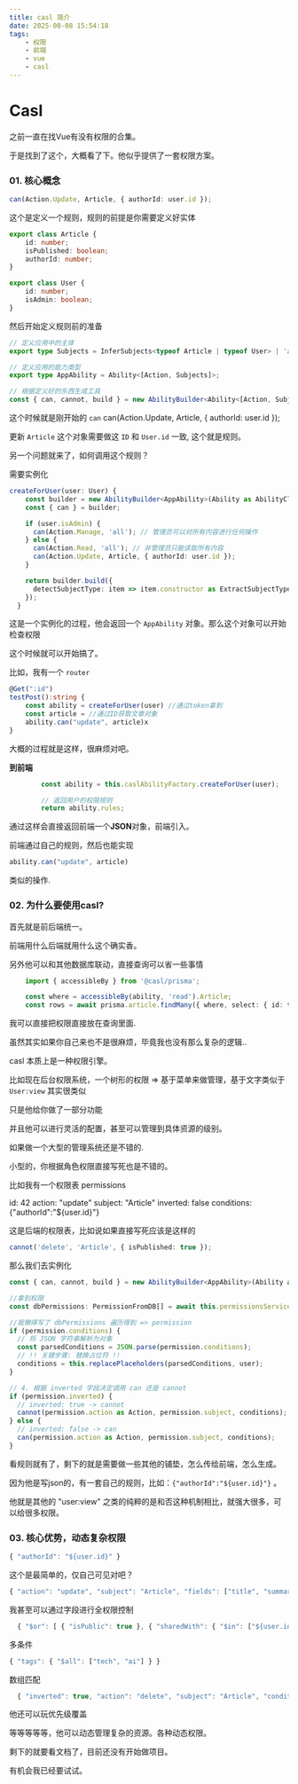 ```yaml
---
title: casl 简介
date: 2025-08-08 15:54:18
tags: 
    - 权限
    - 前端
    - vue
    - casl
---
```


# Casl

之前一直在找Vue有没有权限的合集。

于是找到了这个，大概看了下。他似乎提供了一套权限方案。



### 01. 核心概念

```typescript
can(Action.Update, Article, { authorId: user.id });
```

这个是定义一个规则，规则的前提是你需要定义好实体

```typescript
export class Article {
    id: number;
    isPublished: boolean;
    authorId: number;
}

export class User {
    id: number;
    isAdmin: boolean;
}
```



然后开始定义规则前的准备

```typescript
// 定义应用中的主体
export type Subjects = InferSubjects<typeof Article | typeof User> | 'all';

// 定义应用的能力类型
export type AppAbility = Ability<[Action, Subjects]>;

// 根据定义好的东西生成工具
const { can, cannot, build } = new AbilityBuilder<Ability<[Action, Subjects]>>(Ability as AbilityClass<AppAbility>);
```



这个时候就是刚开始的 `can`
    can(Action.Update, Article, { authorId: user.id });

更新 `Article` 这个对象需要做这 `ID` 和 `User.id`  一致, 这个就是规则。



另一个问题就来了，如何调用这个规则？

需要实例化

```typescript
createForUser(user: User) {
    const builder = new AbilityBuilder<AppAbility>(Ability as AbilityClass<AppAbility>);
    const { can } = builder;

    if (user.isAdmin) {
      can(Action.Manage, 'all'); // 管理员可以对所有内容进行任何操作
    } else {
      can(Action.Read, 'all'); // 非管理员只能读取所有内容
      can(Action.Update, Article, { authorId: user.id });
    }

    return builder.build({
      detectSubjectType: item => item.constructor as ExtractSubjectType<Subjects>
    });
  }
```

这是一个实例化的过程，他会返回一个 `AppAbility` 对象。那么这个对象可以开始检查权限



这个时候就可以开始搞了。

比如，我有一个 `router`

```typescript
@Get(":id")
testPost():string {
    const ability = createForUser(user) //通过token拿到
    const article = //通过ID获取文章对象
    ability.can("update", article)x
}
```



大概的过程就是这样，很麻烦对吧。



**到前端**

```typescript
        const ability = this.caslAbilityFactory.createForUser(user);

        // 返回用户的权限规则
        return ability.rules;
```

通过这样会直接返回前端一个**JSON**对象，前端引入。

前端通过自己的规则，然后也能实现

```javascript
ability.can("update", article)
```

类似的操作.



### 02. 为什么要使用casl?

首先就是前后端统一。

前端用什么后端就用什么这个确实香。



另外他可以和其他数据库联动，直接查询可以省一些事情

```typescript
    import { accessibleBy } from '@casl/prisma';

    const where = accessibleBy(ability, 'read').Article;
    const rows = await prisma.article.findMany({ where, select: { id: true, title: true } });
```

我可以直接把权限直接放在查询里面.

虽然其实如果你自己来也不是很麻烦，毕竟我也没有那么复杂的逻辑..



casl 本质上是一种权限引擎。

比如现在后台权限系统，一个树形的权限 => 基于菜单来做管理，基于文字类似于 `User:view` 其实很类似

只是他给你做了一部分功能



并且他可以进行灵活的配置，甚至可以管理到具体资源的级别。

如果做一个大型的管理系统还是不错的.

小型的，你根据角色权限直接写死也是不错的。

比如我有一个权限表 permissions

id: 42
action: "update"
subject: "Article"
inverted: false
conditions: {"authorId":"${user.id}"}

这是后端的权限表，比如说如果直接写死应该是这样的

```typescript
cannot('delete', 'Article', { isPublished: true }); 
```

那么我们去实例化

```typescript
const { can, cannot, build } = new AbilityBuilder<AppAbility>(Ability as AbilityClass<AppAbility>);

//拿到权限
const dbPermissions: PermissionFromDB[] = await this.permissionsService.findAllForUser(user);

//我懒得写了 dbPermissions 遍历得到 => permission
if (permission.conditions) {
  // 将 JSON 字符串解析为对象
  const parsedConditions = JSON.parse(permission.conditions);
  // !! 关键步骤: 替换占位符 !!
  conditions = this.replacePlaceholders(parsedConditions, user);
}

// 4. 根据 inverted 字段决定调用 can 还是 cannot
if (permission.inverted) {
  // inverted: true -> cannot
  cannot(permission.action as Action, permission.subject, conditions);
} else {
  // inverted: false -> can
  can(permission.action as Action, permission.subject, conditions);
}
```

看规则就有了，剩下的就是需要做一些其他的铺垫，怎么传给前端，怎么生成。

因为他是写json的，有一套自己的规则，比如：`{"authorId":"${user.id}"}` 。

他就是其他的 "user:view" 之类的纯粹的是和否这种机制相比，就强大很多，可以给很多权限。



### 03. 核心优势，动态复杂权限

```javascript
{ "authorId": "${user.id}" }
```

这个是最简单的，仅自己可见对吧？



```javascript
{ "action": "update", "subject": "Article", "fields": ["title", "summary"], "conditions": { "authorId": "${user.id}" } }
```

我甚至可以通过字段进行全权限控制



```typescript
  { "$or": [ { "isPublic": true }, { "sharedWith": { "$in": ["${user.id}"] } } ] }
```

多条件



```javascript
{ "tags": { "$all": ["tech", "ai"] } }
```

数组匹配



```typescript
  { "inverted": true, "action": "delete", "subject": "Article", "conditions": { "isLocked": true } }
```

他还可以玩优先级覆盖





等等等等等，他可以动态管理复杂的资源。各种动态权限。

剩下的就要看文档了，目前还没有开始做项目。

有机会我已经要试试。


